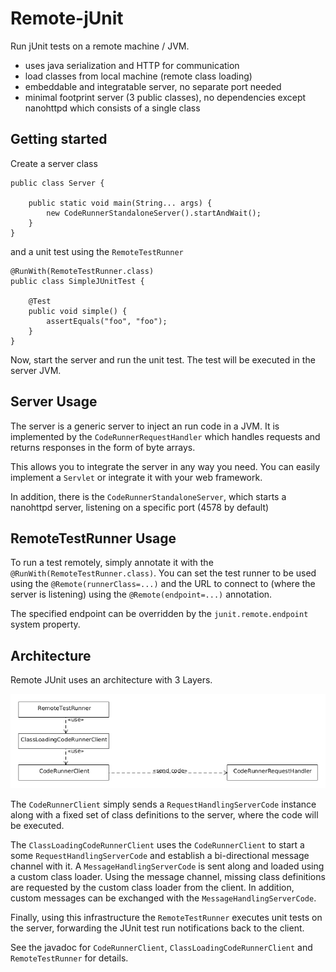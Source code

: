 # Remote-jUnit

Run jUnit tests on a remote machine / JVM.

* uses java serialization and HTTP for communication
* load classes from local machine (remote class loading)
* embeddable and integratable server, no separate port needed
* minimal footprint server (3 public classes), no dependencies except nanohttpd which consists of a single class


## Getting started

Create a server class

    public class Server {
    
        public static void main(String... args) {
            new CodeRunnerStandaloneServer().startAndWait();
        }
    }

and a unit test using the `RemoteTestRunner`

    @RunWith(RemoteTestRunner.class)
    public class SimpleJUnitTest {
    
        @Test
        public void simple() {
            assertEquals("foo", "foo");
        }
    }

Now, start the server and run the unit test. The test will be executed in the server JVM. 
 
## Server Usage

The server is a generic server to inject an run code in a JVM. It is implemented by the `CodeRunnerRequestHandler` which handles requests and returns responses in the form of byte arrays.
 
This allows you to integrate the server in any way you need. You can easily implement a `Servlet` or integrate it with your web framework.

In addition, there is the `CodeRunnerStandaloneServer`, which starts a nanohttpd server, listening on a specific port (4578 by default)

## RemoteTestRunner Usage

To run a test remotely, simply annotate it with the `@RunWith(RemoteTestRunner.class)`. You can set the test runner to be used using the `@Remote(runnerClass=...)` and the URL to connect to (where the server is listening) using the `@Remote(endpoint=...)` annotation. 

The specified endpoint can be overridden by the `junit.remote.endpoint` system property.

## Architecture
Remote JUnit uses an architecture with 3 Layers.

![Layers](doc/layers.png)

The `CodeRunnerClient` simply sends a `RequestHandlingServerCode` instance along with a fixed set of class definitions to the server, where the code will be executed.

The `ClassLoadingCodeRunnerClient` uses the `CodeRunnerClient` to start a some `RequestHandlingServerCode` and establish a bi-directional message channel with it. A `MessageHandlingServerCode` is sent along and loaded using a custom class loader. Using the message channel, missing class definitions are requested by the custom class loader from the client. In addition, custom messages can be exchanged with the `MessageHandlingServerCode`.

Finally, using this infrastructure the `RemoteTestRunner` executes unit tests on the server, forwarding the JUnit test run notifications back to the client.

See the javadoc for `CodeRunnerClient`, `ClassLoadingCodeRunnerClient` and `RemoteTestRunner` for details.